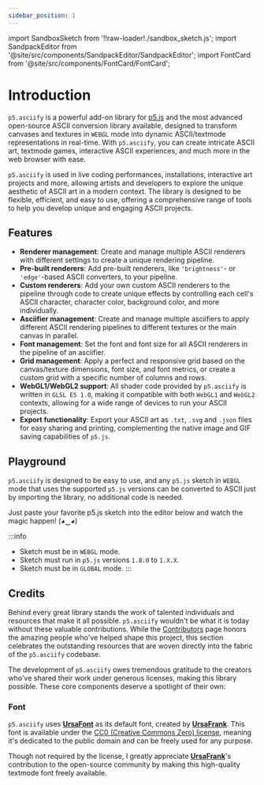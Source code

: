 ```yaml
---
sidebar_position: 1
---
```


import SandboxSketch from '!!raw-loader!./sandbox_sketch.js';
import SandpackEditor from '@site/src/components/SandpackEditor/SandpackEditor';
import FontCard from '@site/src/components/FontCard/FontCard';

# Introduction

`p5.asciify` is a powerful add-on library for [p5.js](https://p5js.org/) and the most advanced open-source ASCII conversion library available, designed to transform canvases and textures in `WEBGL` mode into dynamic ASCII/textmode representations in real-time. With `p5.asciify`, you can create intricate ASCII art, textmode games, interactive ASCII experiences, and much more in the web browser with ease.

`p5.asciify` is used in live coding performances, installations,  interactive art projects and more, allowing artists and developers to explore the unique aesthetic of ASCII art in a modern context. The library is designed to be flexible, efficient, and easy to use, offering a comprehensive range of tools to help you develop unique and engaging ASCII projects.

## Features

- **Renderer management**: Create and manage multiple ASCII renderers with different settings to create a unique rendering pipeline.
- **Pre-built renderers**: Add pre-built renderers, like `'brightness'`- or `'edge'`-based ASCII converters, to your pipeline.
- **Custom renderers**: Add your own custom ASCII renderers to the pipeline through code to create unique effects by controlling each cell's ASCII character, character color, background color, and more individually.
- **Asciifier management**: Create and manage multiple asciifiers to apply different ASCII rendering pipelines to different textures or the main canvas in parallel.
- **Font management**: Set the font and font size for all ASCII renderers in the pipeline of an asciifier.
- **Grid management**: Apply a perfect and responsive grid based on the canvas/texture dimensions, font size, and font metrics, or create a custom grid with a specific number of columns and rows.
- **WebGL1/WebGL2 support**: All shader code provided by `p5.asciify` is written in `GLSL ES 1.0`, making it compatible with both `WebGL1` and `WebGL2` contexts, allowing for a wide range of devices to run your ASCII projects.
- **Export functionality**: Export your ASCII art as `.txt`, `.svg` and `.json` files for easy sharing and printing, complementing the native image and GIF saving capabilities of `p5.js`.

## Playground

`p5.asciify` is designed to be easy to use, and any `p5.js` sketch in `WEBGL` mode that uses the supported `p5.js` versions can be converted to ASCII just by importing the library, no additional code is needed.

Just paste your favorite p5.js sketch into the editor below and watch the magic happen! (◕‿◕)

:::info
- Sketch must be in `WEBGL` mode.
- Sketch must run in `p5.js` versions `1.8.0` to `1.X.X`.
- Sketch must be in `GLOBAL` mode.
:::

<SandpackEditor
  sketch={SandboxSketch}
  template="static"
/>



## Credits

Behind every great library stands the work of talented individuals and resources that make it all possible. `p5.asciify` wouldn't be what it is today without these valuable contributions. While the [Contributors](/contributors) page honors the amazing people who've helped shape this project, this section celebrates the outstanding resources that are woven directly into the fabric of the `p5.asciify` codebase.

The development of `p5.asciify` owes tremendous gratitude to the creators who've shared their work under generous licenses, making this library possible. These core components deserve a spotlight of their own:

### Font
`p5.asciify` uses [**UrsaFont**](https://ursafrank.itch.io/ursafont) as its default font, created by [**UrsaFrank**](https://ursafrank.itch.io/). This font is available under the [CC0 (Creative Commons Zero) license](https://creativecommons.org/publicdomain/zero/1.0/), meaning it's dedicated to the public domain and can be freely used for any purpose.

Though not required by the license, I greatly appreciate [**UrsaFrank**](https://ursafrank.itch.io/)'s contribution to the open-source community by making this high-quality textmode font freely available.

<FontCard
  name="UrsaFont"
  image="https://img.itch.zone/aW1nLzg1NzE1NTkucG5n/original/LYwLGy.png"
  description="An 8x8 pixel monospaced font inspired by the ANSI text standard, created specifically for textmode art and games. Available in two versions: UrsaFont ANSI, closely adhering to the standard ANSI set, and UrsaFont, featuring additional unique shapes for extended creativity. Both variants include inverted color options, offering versatile artistic possibilities. Distributed freely under the permissive CC0 1.0 Universal Licence."
  downloadUrl="https://ursafrank.itch.io/ursafont"
  glyphCount="256+"
  formats=""
  license="CC0 (Creative Commons Zero)"
  />